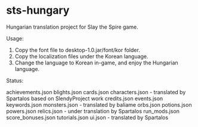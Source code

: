 # sts-hungary

Hungarian translation project for Slay the Spire game.

Usage:

1. Copy the font file to desktop-1.0.jar/font/kor folder.
2. Copy the localization files under the Korean language.
3. Change the language to Korean in-game, and enjoy the Hungarian language.

Status:

achievements.json
blights.json
cards.json
characters.json - translated by Spartalos based on SlendyProject work
credits.json
events.json
keywords.json
monsters.json - translated by baliame
orbs.json
potions.json
powers.json
relics.json - under translation by Spartalos
run_mods.json
score_bonuses.json
tutorials.json
ui.json - translated by Spartalos

